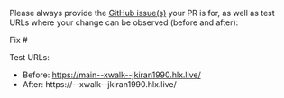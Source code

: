 Please always provide the [GitHub issue(s)](../issues) your PR is for, as well as test URLs where your change can be observed (before and after):

Fix #<gh-issue-id>

Test URLs:
- Before: https://main--xwalk--jkiran1990.hlx.live/
- After: https://<branch>--xwalk--jkiran1990.hlx.live/
